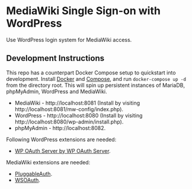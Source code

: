 # MediaWiki Single Sign-on with WordPress
Use WordPress login system for MediaWiki access.

## Development Instructions
This repo has a counterpart Docker Compose setup to quickstart into development. Install [Docker] and [Compose], and run `docker-compose up -d` from the directory root. This will spin up persistent instances of MariaDB, phpMyAdmin, WordPress and MediaWiki.

* MediaWiki - http://localhost:8081 (Install by visiting http://localhost:8081/mw-config/index.php).
* WordPress - http://localhost:8080 (Install by visiting http://localhost:8080/wp-admin/install.php).
* phpMyAdmin - http://localhost:8082.

Following WordPress extensions are needed:
* [WP OAuth Server by WP OAuth Server](https://en-gb.wordpress.org/plugins/oauth2-provider/).

MediaWiki extensions are needed:
* [PluggableAuth](https://www.mediawiki.org/wiki/Extension:PluggableAuth#Installation).
* [WSOAuth](https://www.mediawiki.org/wiki/Extension:WSOAuth).

[Docker]: https://docs.docker.com/engine/install/
[Compose]: https://docs.docker.com/compose/
